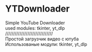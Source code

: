 # YTDownloader
Simple YouTube Downloader  
used modules: tkinter, yt_dlp  
//////////////////////////////  
Простой загрузчик видео с ютуба  
Использованые модули: tkinter, yt_dlp  
